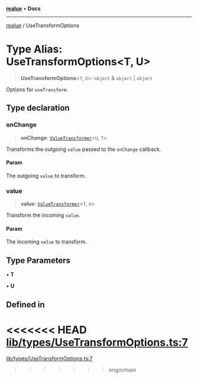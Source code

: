 [**realue**](../README.md) • **Docs**

***

[realue](../README.md) / UseTransformOptions

# Type Alias: UseTransformOptions\<T, U\>

> **UseTransformOptions**\<`T`, `U`\>: `object` & `object` \| `object`

Options for `useTransform`.

## Type declaration

### onChange

> **onChange**: [`ValueTransformer`](ValueTransformer.md)\<`U`, `T`\>

Transforms the outgoing `value` passed to the `onChange` callback.

#### Param

The outgoing `value` to transform.

### value

> **value**: [`ValueTransformer`](ValueTransformer.md)\<`T`, `U`\>

Transform the incoming `value`.

#### Param

The incoming `value` to transform.

## Type Parameters

• **T**

• **U**

## Defined in

<<<<<<< HEAD
[lib/types/UseTransformOptions.ts:7](https://github.com/nevoland/realue/blob/cbce77129663d64110c6eeb5270a3b7841e0b453/lib/types/UseTransformOptions.ts#L7)
=======
[lib/types/UseTransformOptions.ts:7](https://github.com/nevoland/realue/blob/90be82ca388547f529d338e720e90d4eeb8b3263/lib/types/UseTransformOptions.ts#L7)
>>>>>>> origin/main
